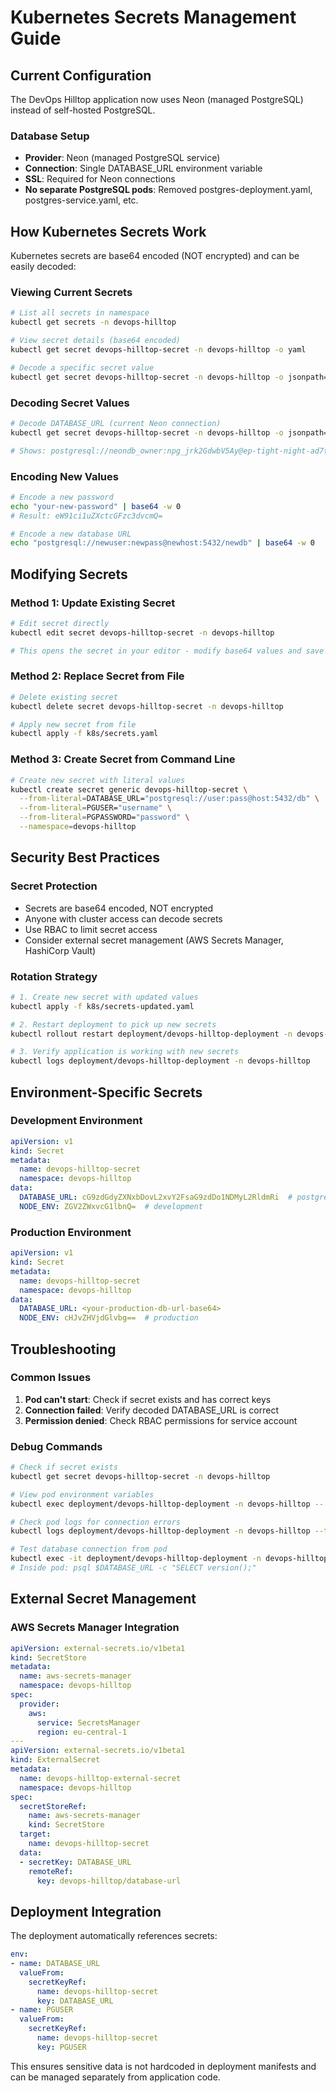 # Kubernetes Secrets Management Guide

## Current Configuration

The DevOps Hilltop application now uses Neon (managed PostgreSQL) instead of self-hosted PostgreSQL.

### Database Setup
- **Provider**: Neon (managed PostgreSQL service)
- **Connection**: Single DATABASE_URL environment variable
- **SSL**: Required for Neon connections
- **No separate PostgreSQL pods**: Removed postgres-deployment.yaml, postgres-service.yaml, etc.

## How Kubernetes Secrets Work

Kubernetes secrets are base64 encoded (NOT encrypted) and can be easily decoded:

### Viewing Current Secrets
```bash
# List all secrets in namespace
kubectl get secrets -n devops-hilltop

# View secret details (base64 encoded)
kubectl get secret devops-hilltop-secret -n devops-hilltop -o yaml

# Decode a specific secret value
kubectl get secret devops-hilltop-secret -n devops-hilltop -o jsonpath='{.data.DATABASE_URL}' | base64 -d
```

### Decoding Secret Values
```bash
# Decode DATABASE_URL (current Neon connection)
kubectl get secret devops-hilltop-secret -n devops-hilltop -o jsonpath='{.data.DATABASE_URL}' | base64 -d

# Shows: postgresql://neondb_owner:npg_jrk2GdwbV5Ay@ep-tight-night-ad7thfl1.c-2.us-east-1.aws.neon.tech/neondb?sslmode=require
```

### Encoding New Values
```bash
# Encode a new password
echo "your-new-password" | base64 -w 0
# Result: eW91ci1uZXctcGFzc3dvcmQ=

# Encode a new database URL
echo "postgresql://newuser:newpass@newhost:5432/newdb" | base64 -w 0
```

## Modifying Secrets

### Method 1: Update Existing Secret
```bash
# Edit secret directly
kubectl edit secret devops-hilltop-secret -n devops-hilltop

# This opens the secret in your editor - modify base64 values and save
```

### Method 2: Replace Secret from File
```bash
# Delete existing secret
kubectl delete secret devops-hilltop-secret -n devops-hilltop

# Apply new secret from file
kubectl apply -f k8s/secrets.yaml
```

### Method 3: Create Secret from Command Line
```bash
# Create new secret with literal values
kubectl create secret generic devops-hilltop-secret \
  --from-literal=DATABASE_URL="postgresql://user:pass@host:5432/db" \
  --from-literal=PGUSER="username" \
  --from-literal=PGPASSWORD="password" \
  --namespace=devops-hilltop
```

## Security Best Practices

### Secret Protection
- Secrets are base64 encoded, NOT encrypted
- Anyone with cluster access can decode secrets
- Use RBAC to limit secret access
- Consider external secret management (AWS Secrets Manager, HashiCorp Vault)

### Rotation Strategy
```bash
# 1. Create new secret with updated values
kubectl apply -f k8s/secrets-updated.yaml

# 2. Restart deployment to pick up new secrets
kubectl rollout restart deployment/devops-hilltop-deployment -n devops-hilltop

# 3. Verify application is working with new secrets
kubectl logs deployment/devops-hilltop-deployment -n devops-hilltop
```

## Environment-Specific Secrets

### Development Environment
```yaml
apiVersion: v1
kind: Secret
metadata:
  name: devops-hilltop-secret
  namespace: devops-hilltop
data:
  DATABASE_URL: cG9zdGdyZXNxbDovL2xvY2FsaG9zdDo1NDMyL2RldmRi  # postgresql://localhost:5432/devdb
  NODE_ENV: ZGV2ZWxvcG1lbnQ=  # development
```

### Production Environment
```yaml
apiVersion: v1
kind: Secret
metadata:
  name: devops-hilltop-secret
  namespace: devops-hilltop
data:
  DATABASE_URL: <your-production-db-url-base64>
  NODE_ENV: cHJvZHVjdGlvbg==  # production
```

## Troubleshooting

### Common Issues
1. **Pod can't start**: Check if secret exists and has correct keys
2. **Connection failed**: Verify decoded DATABASE_URL is correct
3. **Permission denied**: Check RBAC permissions for service account

### Debug Commands
```bash
# Check if secret exists
kubectl get secret devops-hilltop-secret -n devops-hilltop

# View pod environment variables
kubectl exec deployment/devops-hilltop-deployment -n devops-hilltop -- env | grep PG

# Check pod logs for connection errors
kubectl logs deployment/devops-hilltop-deployment -n devops-hilltop --tail=50

# Test database connection from pod
kubectl exec -it deployment/devops-hilltop-deployment -n devops-hilltop -- sh
# Inside pod: psql $DATABASE_URL -c "SELECT version();"
```

## External Secret Management

### AWS Secrets Manager Integration
```yaml
apiVersion: external-secrets.io/v1beta1
kind: SecretStore
metadata:
  name: aws-secrets-manager
  namespace: devops-hilltop
spec:
  provider:
    aws:
      service: SecretsManager
      region: eu-central-1
---
apiVersion: external-secrets.io/v1beta1
kind: ExternalSecret
metadata:
  name: devops-hilltop-external-secret
  namespace: devops-hilltop
spec:
  secretStoreRef:
    name: aws-secrets-manager
    kind: SecretStore
  target:
    name: devops-hilltop-secret
  data:
  - secretKey: DATABASE_URL
    remoteRef:
      key: devops-hilltop/database-url
```

## Deployment Integration

The deployment automatically references secrets:

```yaml
env:
- name: DATABASE_URL
  valueFrom:
    secretKeyRef:
      name: devops-hilltop-secret
      key: DATABASE_URL
- name: PGUSER
  valueFrom:
    secretKeyRef:
      name: devops-hilltop-secret
      key: PGUSER
```

This ensures sensitive data is not hardcoded in deployment manifests and can be managed separately from application code.